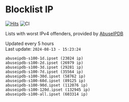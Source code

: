 # Blocklist IP

[![Hits](https://hits.seeyoufarm.com/api/count/incr/badge.svg?url=https%3A%2F%2Fgithub.com%2Fborestad%2Fblocklist-ip%2F&count_bg=%2379C83D&title_bg=%23555555&icon=&icon_color=%23E7E7E7&title=hits&edge_flat=false)](https://hits.seeyoufarm.com)  ![CI](https://img.shields.io/github/workflow/status/borestad/blocklist-ip/CI?style=flat-square)

Lists with worst IPv4 offenders, provided by [AbuseIPDB](https://www.abuseipdb.com/)

<!-- FOOTER-PLACEHOLDER -->
Updated every 5 hours<br>
Last update: `2024-08-13 - 15:23:24`
```
abuseipdb-s100-1d.ipset (23024 ip)
abuseipdb-s100-2d.ipset (26979 ip)
abuseipdb-s100-3d.ipset (29281 ip)
abuseipdb-s100-7d.ipset (35564 ip)
abuseipdb-s100-30d.ipset (58762 ip)
abuseipdb-s100-60d.ipset (89125 ip)
abuseipdb-s100-90d.ipset (112076 ip)
abuseipdb-s100-120d.ipset (132945 ip)
abuseipdb-s100-all.ipset (603314 ip)
```
